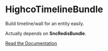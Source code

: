 HighcoTimelineBundle
====================

Build timeline/wall for an entity easily.

Actually depends on **SncRedisBundle**.

[Read the Documentation](https://github.com/stephpy/TimelineBundle/blob/master/Resources/doc/index.markdown)
